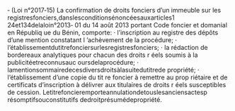 ‐ (Loi n°2017‐15) La confirmation de droits fonciers d’un immeuble sur les registresfonciers,danslesconditionsénoncéesauxarticles1 24et134delaloin°2013‐ 01 du 14 août 2013 portant Code foncier et domanial en Républiq ue du Bénin, comporte:
· l’inscription au registre des dépôts d’une mention constatant l ’achèvement de la
procédure;
· l’établissementdutitrefonciersurlesregistresfonciers;
· la rédaction de bordereaux analytiques pour chacun des droits r éels soumis à la
publicitéetreconnusauc oursdelaprocédure;
· lamentionsommairedecesdiversdroitsàlasuitedutitrede propriété;
· l’établissement d’une copie du tit re foncier à remettre au prop riétaire et de
certificats d’inscription à délivrer aux titulaires de droits r éels susceptibles de cession.
Letitrefoncieremporteannulationdetouslesanciensactesp résomptifsouconstitutifs dedroitprésumédepropriété.